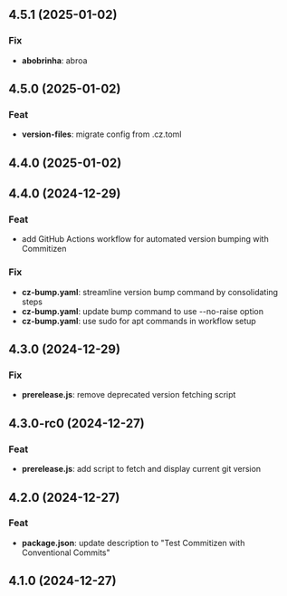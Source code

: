 ## 4.5.1 (2025-01-02)

### Fix

- **abobrinha**: abroa

## 4.5.0 (2025-01-02)

### Feat

- **version-files**: migrate config from .cz.toml

## 4.4.0 (2025-01-02)

## 4.4.0 (2024-12-29)

### Feat

- add GitHub Actions workflow for automated version bumping with Commitizen

### Fix

- **cz-bump.yaml**: streamline version bump command by consolidating steps
- **cz-bump.yaml**: update bump command to use --no-raise option
- **cz-bump.yaml**: use sudo for apt commands in workflow setup

## 4.3.0 (2024-12-29)

### Fix

- **prerelease.js**: remove deprecated version fetching script

## 4.3.0-rc0 (2024-12-27)

### Feat

- **prerelease.js**: add script to fetch and display current git version

## 4.2.0 (2024-12-27)

### Feat

- **package.json**: update description to "Test Commitizen with Conventional Commits"

## 4.1.0 (2024-12-27)
